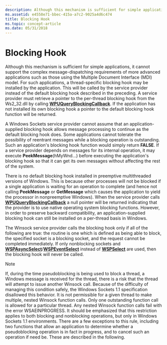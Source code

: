 ```yaml
---
description: Although this mechanism is sufficient for simple applications, it cannot support the complex message-dispatching requirements of more advanced applications such as those using the Multiple Document Interface (MDI) model.
ms.assetid: e4558e71-bbec-415a-a7c2-9025a4d6c474
title: Blocking Hook
ms.topic: concept-article
ms.date: 05/31/2018
---
```


# Blocking Hook

Although this mechanism is sufficient for simple applications, it cannot support the complex message-dispatching requirements of more advanced applications such as those using the Multiple Document Interface (MDI) model. For such applications, a thread-specific blocking hook may be installed by the application. This will be called by the service provider instead of the default blocking hook described in the preceding. A service provider must retrieve a pointer to the per-thread blocking hook from the Ws2\_32.dll by calling [**WPUQueryBlockingCallback**](/windows/desktop/api/Ws2spi/nf-ws2spi-wpuqueryblockingcallback). If the application has not installed its own blocking hook a pointer to the default blocking hook function will be returned.

A Windows Sockets service provider cannot assume that an application-supplied blocking hook allows message processing to continue as the default blocking hook does. Some applications cannot tolerate the possibility of reentrant messages while a blocking operation is outstanding. Such an application's blocking hook function would simply return **FALSE**. If a service provider depends on messages for its internal operation, it may execute **PeekMessage**(hMyWnd...) before executing the application's blocking hook so that it can get its own messages without affecting the rest of the system.

There is no default blocking hook installed in preemptive multithreaded versions of Windows. This is because other processes will not be blocked if a single application is waiting for an operation to complete (and hence not calling **PeekMessage** or **GetMessage** which causes the application to yield the processor in nonpreemptive Windows). When the service provider calls [**WPUQueryBlockingCallback**](/windows/desktop/api/Ws2spi/nf-ws2spi-wpuqueryblockingcallback) a null pointer will be returned indicating that the provider is to use native operating system blocking functions. However, in order to preserve backward compatibility, an application-supplied blocking hook can still be installed on a per-thread basis in Windows.

The Winsock service provider calls the blocking hook only if all of the following are true: the routine is one which is defined as being able to block, the specified socket is a blocking socket, and the request cannot be completed immediately. If only nonblocking sockets and [**WSPAsyncSelect**](/previous-versions/windows/desktop/legacy/ms742267(v=vs.85))/[**WSPEventSelect**](/previous-versions/windows/hardware/network/ff566287(v=vs.85)) instead of [**WSPSelect**](/previous-versions/windows/desktop/legacy/ms742289(v=vs.85)) are used, then the blocking hook will never be called.

> [!Note]  
> If, during the time pseudoblocking is being used to block a thread, a Windows message is received for the thread, there is a risk that the thread will attempt to issue another Winsock call. Because of the difficulty of managing this condition safely, the Windows Sockets 1.1 specification disallowed this behavior. It is not permissible for a given thread to make multiple, nested Winsock function calls. Only one outstanding function call is allowed for a particular thread. Any nested Winsock function calls fail with the error WSAEINPROGRESS. It should be emphasized that this restriction applies to both blocking and nonblocking operations, but only in Windows Sockets 1.1 environments. There are a few exceptions to this rule, including two functions that allow an application to determine whether a pseudoblocking operation is in fact in progress, and to cancel such an operation if need be. These are described in the following.

 

 

 
